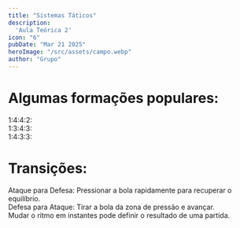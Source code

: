 ```yaml
---
title: "Sistemas Táticos"
description:
  'Aula Teórica 2'
icon: "6"
pubDate: "Mar 21 2025"
heroImage: "/src/assets/campo.webp"
author: "Grupo"
---
```


# Algumas formações populares:  
1:4:4:2:<br>1:3:4:3:<br>1:4:3:3: 


# Transições:  

Ataque para Defesa: Pressionar a bola rapidamente para recuperar o equilíbrio. 
<br>
Defesa para Ataque: Tirar a bola da zona de pressão e avançar. 
<br>
Mudar o ritmo em instantes pode definir o resultado de uma partida. 